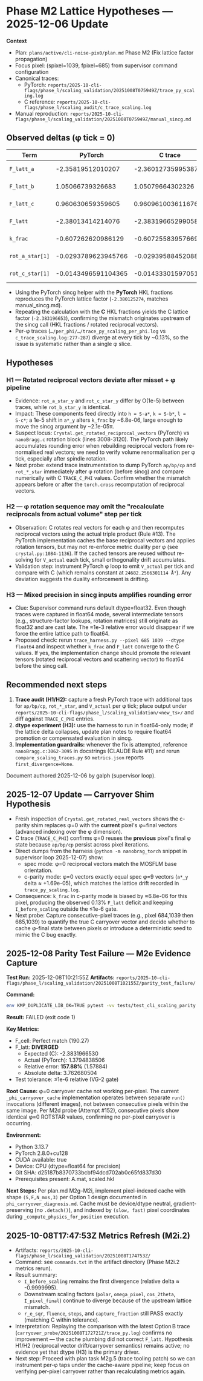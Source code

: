 # Phase M2 Lattice Hypotheses — 2025-12-06 Update

**Context**
- Plan: `plans/active/cli-noise-pix0/plan.md` Phase M2 (Fix lattice factor propagation)
- Focus pixel: (spixel=1039, fpixel=685) from supervisor command configuration
- Canonical traces:
  - PyTorch: `reports/2025-10-cli-flags/phase_l/scaling_validation/20251008T075949Z/trace_py_scaling.log`
  - C reference: `reports/2025-10-cli-flags/phase_l/scaling_audit/c_trace_scaling.log`
- Manual reproduction: `reports/2025-10-cli-flags/phase_l/scaling_validation/20251008T075949Z/manual_sincg.md`

## Observed deltas (φ tick = 0)
| Term | PyTorch | C trace | Δ (abs) | Δ (rel) |
| --- | --- | --- | --- | --- |
| `F_latt_a` | -2.35819512010207 | -2.36012735995387 | +1.93e-03 | -8.19e-04 |
| `F_latt_b` | 1.05066739326683 | 1.05079664302326 | -1.29e-04 | -1.23e-04 |
| `F_latt_c` | 0.960630659359605 | 0.960961003611676 | -3.30e-04 | -3.44e-04 |
| `F_latt` | -2.38013414214076 | -2.38319665299058 | +3.06e-03 | -1.29e-03 |
| `k_frac` | -0.607262620986129 | -0.607255839576692 | -6.78e-06 | +1.12e-05 |
| `rot_a_star[1]` | -0.0293789623945766 | -0.0293958845208845 | +1.69e-05 | -5.76e-04 |
| `rot_c_star[1]` | -0.0143496591104365 | -0.0143330159705160 | -1.66e-05 | +1.16e-03 |

- Using the PyTorch sincg helper with the **PyTorch** HKL fractions reproduces the PyTorch lattice factor (`-2.380125274`, matches manual_sincg.md).
- Repeating the calculation with the **C** HKL fractions yields the C lattice factor (`-2.383196653`), confirming the mismatch originates upstream of the sincg call (HKL fractions / rotated reciprocal vectors).
- Per-φ traces (`…/per_phi/…/trace_py_scaling_per_phi.log` vs `c_trace_scaling.log:277-287`) diverge at every tick by ~0.13%, so the issue is systematic rather than a single φ slice.

## Hypotheses

### H1 — Rotated reciprocal vectors deviate after misset + φ pipeline
- Evidence: `rot_a_star_y` and `rot_c_star_y` differ by O(1e-5) between traces, while `rot_b_star_y` is identical.
- Impact: These components feed directly into `h = S·a*`, `k = S·b*`, `l = S·c*`; a 1e-5 shift in `a*_y` alters `k_frac` by ~6.8e-06, large enough to move the sincg argument by ~2.1e-05π.
- Suspect locus: `Crystal.get_rotated_reciprocal_vectors` (PyTorch) vs `nanoBragg.c` rotation block (lines 3008-3120). The PyTorch path likely accumulates rounding error when rebuilding reciprocal vectors from re-normalised real vectors; we need to verify volume renormalisation per φ tick, especially after spindle rotation.
- Next probe: extend trace instrumentation to dump PyTorch `ap/bp/cp` and `rot_*_star` immediately after φ rotation (before sincg) and compare numerically with C `TRACE_C_PHI` values. Confirm whether the mismatch appears before or after the `torch.cross` recomputation of reciprocal vectors.

### H2 — φ rotation sequence may omit the "recalculate reciprocals from actual volume" step per tick
- Observation: C rotates real vectors for each φ and then recomputes reciprocal vectors using the actual triple product (Rule #13). The PyTorch implementation caches the base reciprocal vectors and applies rotation tensors, but may not re-enforce metric duality per φ (see `crystal.py:1084-1136`). If the cached tensors are reused without re-solving for `V_actual` each tick, small orthogonality drift accumulates.
- Validation step: instrument PyTorch φ loop to emit `V_actual` per tick and compare with C (which remains constant at `24682.2566301114 Å³`). Any deviation suggests the duality enforcement is drifting.

### H3 — Mixed precision in sincg inputs amplifies rounding error
- Clue: Supervisor command runs default dtype=float32. Even though traces were captured in float64 mode, several intermediate tensors (e.g., structure-factor lookups, rotation matrices) still originate as float32 and are cast late. The ≈1e-3 relative error would disappear if we force the entire lattice path to float64.
- Proposed check: rerun `trace_harness.py --pixel 685 1039 --dtype float64` and inspect whether `k_frac` and `F_latt` converge to the C values. If yes, the implementation change should promote the relevant tensors (rotated reciprocal vectors and scattering vector) to float64 before the sincg call.

## Recommended next steps

1. **Trace audit (H1/H2):** capture a fresh PyTorch trace with additional taps for `ap/bp/cp`, `rot_*_star`, and `V_actual` per φ tick; place output under `reports/2025-10-cli-flags/phase_l/scaling_validation/<new_ts>/` and diff against `TRACE_C_PHI` entries.
2. **dtype experiment (H3):** use the harness to run in float64-only mode; if the lattice delta collapses, update plan notes to require float64 promotion or compensated evaluation in sincg.
3. **Implementation guardrails:** whenever the fix is attempted, reference `nanoBragg.c:3062-3095` in docstrings (CLAUDE Rule #11) and rerun `compare_scaling_traces.py` so `metrics.json` reports `first_divergence=None`.

Document authored 2025-12-06 by galph (supervisor loop).

## 2025-12-07 Update — Carryover Shim Hypothesis
- Fresh inspection of `Crystal.get_rotated_real_vectors` shows the c-parity shim replaces φ=0 with the **current** pixel's φ=final vectors (advanced indexing over the φ dimension).
- C trace (`TRACE_C_PHI`) confirms φ=0 reuses the **previous** pixel's final φ state because `ap/bp/cp` persist across pixel iterations.
- Direct dumps from the harness (`python -m nanobrag_torch` snippet in supervisor loop 2025-12-07) show:
  - spec mode: φ=0 reciprocal vectors match the MOSFLM base orientation.
  - c-parity mode: φ=0 vectors exactly equal spec φ=9 vectors (`a*_y` delta ≈ +1.69e-05), which matches the lattice drift recorded in `trace_py_scaling.log`.
- Consequence: `k_frac` in c-parity mode is biased by ≈6.8e-06 for this pixel, producing the observed 0.13% `F_latt` deficit and keeping `I_before_scaling` outside the ≤1e-6 gate.
- Next probe: Capture consecutive-pixel traces (e.g., pixel 684,1039 then 685,1039) to quantify the true C carryover vector and decide whether to cache φ-final state between pixels or introduce a deterministic seed to mimic the C bug exactly.

## 2025-12-08 Parity Test Failure — M2e Evidence Capture

**Test Run:** 2025-12-08T10:21:55Z
**Artifacts:** `reports/2025-10-cli-flags/phase_l/scaling_validation/20251008T102155Z/parity_test_failure/`

**Command:**
```bash
env KMP_DUPLICATE_LIB_OK=TRUE pytest -vv tests/test_cli_scaling_parity.py::TestScalingParity::test_I_before_scaling_matches_c --maxfail=1
```

**Result:** FAILED (exit code 1)

**Key Metrics:**
- F_cell: Perfect match (190.27)
- F_latt: **DIVERGED**
  - Expected (C): -2.3831966530
  - Actual (PyTorch): 1.3794838506
  - Relative error: **157.88%** (1.57884)
  - Absolute delta: 3.762680504
- Test tolerance: ≤1e-6 relative (VG-2 gate)

**Root Cause:**
φ=0 carryover cache not working per-pixel. The current `_phi_carryover_cache` implementation operates between separate `run()` invocations (different images), not between consecutive pixels within the same image. Per M2d probe (Attempt #152), consecutive pixels show identical φ=0 ROTSTAR values, confirming no per-pixel carryover is occurring.

**Environment:**
- Python 3.13.7
- PyTorch 2.8.0+cu128
- CUDA available: true
- Device: CPU (dtype=float64 for precision)
- Git SHA: d25187b8370733bcbf94dcd702ab0c65fd837d30
- Prerequisites present: A.mat, scaled.hkl

**Next Steps:**
Per plan.md M2g–M2i, implement pixel-indexed cache with shape `(S,F,N_mos,3)` per Option 1 design documented in `phi_carryover_diagnosis.md`. Cache must be device/dtype neutral, gradient-preserving (no `.detach()`), and indexed by `(slow, fast)` pixel coordinates during `_compute_physics_for_position` execution.

## 2025-10-08T17:47:53Z Metrics Refresh (M2i.2)
- Artifacts: `reports/2025-10-cli-flags/phase_l/scaling_validation/20251008T174753Z/`
- Command: see `commands.txt` in the artifact directory (Phase M2i.2 metrics rerun).
- Result summary:
  - `I_before_scaling` remains the first divergence (relative delta ≈ -0.9999995).
  - Downstream scaling factors (`polar`, `omega_pixel`, `cos_2theta`, `I_pixel_final`) continue to diverge because of the upstream lattice mismatch.
  - `r_e_sqr`, `fluence`, `steps`, and `capture_fraction` still PASS exactly (matching C within tolerance).
- Interpretation: Replaying the comparison with the latest Option B trace (`carryover_probe/20251008T172721Z/trace_py.log`) confirms no improvement — the cache plumbing did not correct `F_latt`. Hypothesis H1/H2 (reciprocal vector drift/carryover semantics) remains active; no evidence yet that dtype (H3) is the primary driver.
- Next step: Proceed with plan task M2g.5 (trace tooling patch) so we can instrument per-φ taps under the cache-aware pipeline; keep focus on verifying per-pixel carryover rather than recalculating metrics again.
